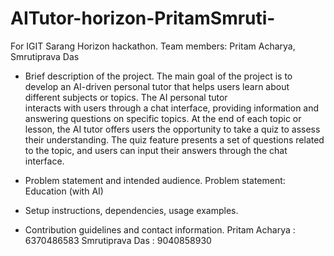 # AITutor-horizon-PritamSmruti-
For IGIT Sarang Horizon hackathon. Team members: Pritam Acharya, Smrutiprava Das 


 - Brief description of the project.
   The main goal of the project is to develop an AI-driven personal tutor that helps users learn about different subjects or topics. The AI personal tutor   
   interacts with users through a chat interface, providing information and answering questions on specific topics. At the end of each topic or lesson, the AI 
   tutor offers users the opportunity to take a quiz to assess their understanding. The quiz feature presents a set of questions related to the topic, and users 
   can input their answers through the chat interface.
 - Problem statement and intended audience.
   Problem statement: Education (with AI)
   
 - Setup instructions, dependencies, usage examples.
   
 - Contribution guidelines and contact information.
   Pritam Acharya : 6370486583
   Smrutiprava Das : 9040858930

   

